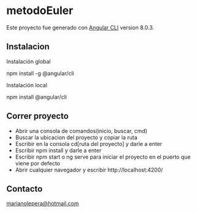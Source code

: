 # metodoEuler

Este proyecto fue generado con [Angular CLI](https://github.com/angular/angular-cli) version 8.0.3.

## Instalacion

Instalación global

npm install -g @angular/cli

Instalación local

npm install @angular/cli


## Correr proyecto

+ Abrir una consola de comandos(inicio, buscar, cmd)
+ Buscar la ubicacion del proyecto y copiar la ruta
+ Escribir en la consola cd[ruta del proyecto] y darle a enter
+ Escribir npm install y darle a enter
+ Escribir npm start o ng serve para iniciar el proyecto en el puerto que viene por defecto
+ Abrir cualquier navegador y escribir http://localhost:4200/ 

## Contacto

marianolepera@hotmail.com
